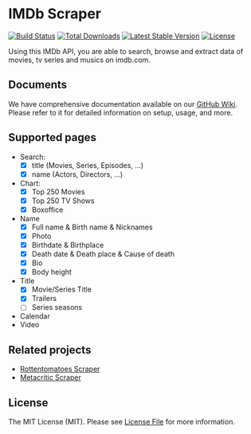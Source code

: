 # IMDb Scraper

<a href="https://github.com/hooshid/imdb-scraper/actions"><img src="https://github.com/hooshid/imdb-scraper/workflows/tests/badge.svg" alt="Build Status"></a>
<a href="https://packagist.org/packages/hooshid/imdb-scraper"><img src="https://img.shields.io/packagist/dt/hooshid/imdb-scraper" alt="Total Downloads"></a>
<a href="https://packagist.org/packages/hooshid/imdb-scraper"><img src="https://img.shields.io/packagist/v/hooshid/imdb-scraper" alt="Latest Stable Version"></a>
<a href="LICENSE.md"><img src="https://img.shields.io/packagist/l/hooshid/imdb-scraper" alt="License"></a>

Using this IMDb API, you are able to search, browse and extract data of movies, tv series and musics on imdb.com.

## Documents
We have comprehensive documentation available on our [GitHub Wiki](https://github.com/hooshid/imdb-scraper/wiki). Please refer to it for detailed information on setup, usage, and more.

## Supported pages
* Search:
  * [x] title (Movies, Series, Episodes, ...)
  * [x] name (Actors, Directors, ...)
* Chart:
  * [x] Top 250 Movies
  * [x] Top 250 TV Shows
  * [x] Boxoffice
* Name
  * [x] Full name & Birth name & Nicknames
  * [x] Photo
  * [x] Birthdate & Birthplace
  * [x] Death date & Death place & Cause of death
  * [x] Bio
  * [x] Body height
* Title
  * [x] Movie/Series Title
  * [x] Trailers
  * [ ] Series seasons
* Calendar
* Video

## Related projects
* [Rottentomatoes Scraper](https://github.com/hooshid/rottentomatoes-scraper)
* [Metacritic Scraper](https://github.com/hooshid/metacritic-scraper)

## License
The MIT License (MIT). Please see [License File](LICENSE.md) for more information.
